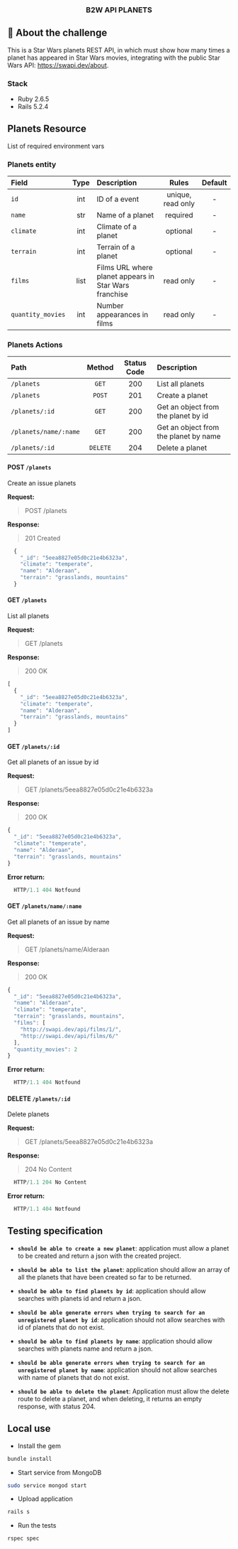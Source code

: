 <h3 align="center">
  B2W API PLANETS
</h3>

## :rocket: About the challenge

This is a Star Wars planets REST API, in which must show how many times a planet has appeared in Star Wars movies, integrating with the public Star Wars API: https://swapi.dev/about. 

### Stack

* Ruby 2.6.5
* Rails 5.2.4

## Planets Resource

List of required environment vars

### Planets entity

|Field|Type|Description|Rules|Default|
|:---|:--:|:----------|:---:|:-----:|
|`id`|int|ID of a event|unique,   read only|-|
|`name`|str|Name of a planet|required|-|
|`climate`|int|Climate of a planet|optional|-|
|`terrain`|int|Terrain of a planet|optional|-|
|`films`|list|Films URL where planet appears in Star Wars franchise|read only|-|
|`quantity_movies`|int|Number appearances in films|read only|-|

### Planets Actions

|Path|Method|Status Code|Description|
|:---|:----:|:---------:|:----------|
|`/planets`|`GET`|200|List all planets|
|`/planets`|`POST`|201|Create a planet|
|`/planets/:id`|`GET`|200|Get an object from the planet by id|
|`/planets/name/:name`|`GET`|200|Get an object from the planet by name|
|`/planets/:id`|`DELETE`|204|Delete a planet|

#### POST `/planets` 

Create an issue planets

**Request:**
> POST /planets

**Response:**

> 201 Created
```javascript
  {
    "_id": "5eea8827e05d0c21e4b6323a",
    "climate": "temperate",
    "name": "Alderaan",
    "terrain": "grasslands, mountains"
  }
```

#### GET `/planets`

List all planets

**Request:**
> GET /planets

**Response:**

> 200 OK
```javascript
[
  {
    "_id": "5eea8827e05d0c21e4b6323a",
    "climate": "temperate",
    "name": "Alderaan",
    "terrain": "grasslands, mountains"
  }
]
```

#### GET `/planets/:id`

Get all planets of an issue by id

**Request:**
> GET /planets/5eea8827e05d0c21e4b6323a

**Response:**

> 200 OK
```javascript
{
  "_id": "5eea8827e05d0c21e4b6323a",
  "climate": "temperate",
  "name": "Alderaan",
  "terrain": "grasslands, mountains"
}
```

**Error return:**

```javascript
  HTTP/1.1 404 Notfound
```

#### GET `/planets/name/:name`

Get all planets of an issue by name

**Request:**
> GET /planets/name/Alderaan

**Response:**

> 200 OK
```javascript
{
  "_id": "5eea8827e05d0c21e4b6323a",
  "name": "Alderaan",
  "climate": "temperate",
  "terrain": "grasslands, mountains",
  "films": [
    "http://swapi.dev/api/films/1/",
    "http://swapi.dev/api/films/6/"
  ],
  "quantity_movies": 2
}
```

**Error return:**

```javascript
  HTTP/1.1 404 Notfound
```

#### DELETE `/planets/:id`

Delete planets

**Request:**
> GET /planets/5eea8827e05d0c21e4b6323a

**Response:**

> 204 No Content
```javascript
  HTTP/1.1 204 No Content
```

**Error return:**

```javascript
  HTTP/1.1 404 Notfound
```

## Testing specification

- **`should be able to create a new planet`**: application must allow a planet to be created and return a json with the created project.

- **`should be able to list the planet`**: application should allow an array of all the planets that have been created so far to be returned.

- **`should be able to find planets by id`**: application should allow searches with planets id and return a json.

- **`should be able generate errors when trying to search for an unregistered planet by id`**: application should not allow searches with id of planets that do not exist.

- **`should be able to find planets by name`**: application should allow searches with planets name and return a json.

- **`should be able generate errors when trying to search for an unregistered planet by name`**: application should not allow searches with name of planets that do not exist.

- **`should be able to delete the planet`**: Application must allow the delete route to delete a planet, and when deleting, it returns an empty response, with status 204.

## Local use

* Install the gem

```sh
bundle install
```

* Start service from MongoDB

```sh
sudo service mongod start
```

* Upload application

```sh
rails s
```

* Run the tests

```sh
rspec spec
```
